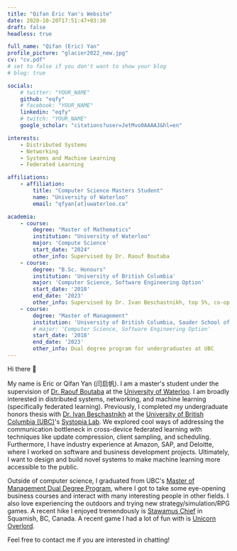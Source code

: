 ```yaml
---
title: "Qifan Eric Yan's Website"
date: 2020-10-20T17:51:47+03:30
draft: false
headless: true

full_name: "Qifan (Eric) Yan"
profile_picture: "glacier2022_new.jpg"
cv: "cv.pdf"
# set to false if you don't want to show your blog
# blog: true

socials:
    # twitter: "YOUR_NAME"
    github: "eqfy"
    # facebook: "YOUR_NAME"
    linkedin: "eqfy"
    # twitch: "YOUR_NAME"
    google_scholar: "citations?user=JetMvo0AAAAJ&hl=en"

interests:
    - Distributed Systems
    - Networking
    - Systems and Machine Learning
    - Federated Learning

affiliations:
    - affiliation:
        title: "Computer Science Masters Student"
        name: "University of Waterloo"
        email: "qfyan[at]uwaterloo.ca"

academia:
    - course:
        degree: "Master of Mathematics"
        institution: "University of Waterloo"
        major: 'Compute Science'
        start_date: "2024"
        other_info: Supervised by Dr. Raouf Boutaba
    - course:
        degree: "B.Sc. Honours"
        institution: 'University of British Columbia'
        major: 'Computer Science, Software Engineering Option'
        start_date: '2018'
        end_date: '2023'
        other_info: Supervised by Dr. Ivan Beschastnikh, top 5%, co-op program
    - course:
        degree: "Master of Management"
        institution: 'University of British Columbia, Sauder School of Business'
        # major: 'Computer Science, Software Engineering Option'
        start_date: '2018'
        end_date: '2023'
        other_info: Dual degree program for undergraduates at UBC
---
```


Hi there 👋

My name is Eric or Qifan Yan (闫启帆). I am a master's student under the supervision of [Dr. Raouf Boutaba](https://rboutaba.cs.uwaterloo.ca/index.html) at the [University of Waterloo](https://cs.uwaterloo.ca/). I am broadly interested in distributed systems, networking, and machine learning (specifically federated learning). Previously, I completed my undergraduate honors thesis with [Dr. Ivan Beschastnikh](https://www.cs.ubc.ca/~bestchai/) at the [University of British Columbia (UBC)](https://www.cs.ubc.ca/)'s [Systopia Lab](https://systopia.cs.ubc.ca/). We explored cool ways of addressing the communication bottleneck in cross-device federated learning with techniques like update compression, client sampling, and scheduling. Furthermore, I have industry experience at Amazon, SAP, and Deloitte, where I worked on software and business development projects. Ultimately, I want to design and build novel systems to make machine learning more accessible to the public.

Outside of computer science, I graduated from UBC's [Master of Management Dual Degree Program](https://www.sauder.ubc.ca/programs/dual-degrees/bachelor-and-master-management/overview), where I got to take some eye-opening business courses and interact with many interesting people in other fields. I also love experiencing the outdoors and trying new strategy/simulation/RPG games. A recent hike I enjoyed tremendously is [Stawamus Chief](https://bcparks.ca/stawamus-chief-park/) in Squamish, BC, Canada. A recent game I had a lot of fun with is [Unicorn Overlord](https://unicornoverlord.atlus.com/index.html?lang=en).

Feel free to contact me if you are interested in chatting!
